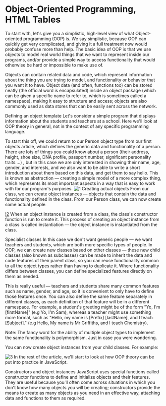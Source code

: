# Object-Oriented Programming, HTML Tables
To start with, let's give you a simplistic, high-level view of what Object-oriented programming (OOP) is. We say simplistic, because OOP can quickly get very complicated, and giving it a full treatment now would probably confuse more than help. The basic idea of OOP is that we use objects to model real world things that we want to represent inside our programs, and/or provide a simple way to access functionality that would otherwise be hard or impossible to make use of.

Objects can contain related data and code, which represent information about the thing you are trying to model, and functionality or behavior that you want it to have. Object data (and often, functions too) can be stored neatly (the official word is encapsulated) inside an object package (which can be given a specific name to refer to, which is sometimes called a namespace), making it easy to structure and access; objects are also commonly used as data stores that can be easily sent across the network.

Defining an object template
Let's consider a simple program that displays information about the students and teachers at a school. Here we'll look at OOP theory in general, not in the context of any specific programming language.

To start this off, we could return to our Person object type from our first objects article, which defines the generic data and functionality of a person. There are lots of things you could know about a person (their address, height, shoe size, DNA profile, passport number, significant personality traits ...) , but in this case we are only interested in showing their name, age, gender, and interests, and we also want to be able to write a short introduction about them based on this data, and get them to say hello. This is known as abstraction — creating a simple model of a more complex thing, which represents its most important aspects in a way that is easy to work with for our program's purposes.
![1](https://developer.mozilla.org/en-US/docs/Learn/JavaScript/Objects/Object-oriented_JS/person-diagram.png)
Creating actual objects
From our class, we can create object instances — objects that contain the data and functionality defined in the class. From our Person class, we can now create some actual people:

[!2](https://developer.mozilla.org/en-US/docs/Learn/JavaScript/Objects/Object-oriented_JS/mdn-graphics-instantiation-2-fixed.png)
When an object instance is created from a class, the class's constructor function is run to create it. This process of creating an object instance from a class is called instantiation — the object instance is instantiated from the class.

Specialist classes
In this case we don't want generic people — we want teachers and students, which are both more specific types of people. In OOP, we can create new classes based on other classes — these new child classes (also known as subclasses) can be made to inherit the data and code features of their parent class, so you can reuse functionality common to all the object types rather than having to duplicate it.  Where functionality differs between classes, you can define specialized features directly on them as needed.

This is really useful — teachers and students share many common features such as name, gender, and age, so it is convenient to only have to define those features once. You can also define the same feature separately in different classes, as each definition of that feature will be in a different namespace. For example, a student's greeting might be of the form "Yo, I'm [firstName]" (e.g Yo, I'm Sam), whereas a teacher might use something more formal, such as "Hello, my name is [Prefix] [lastName], and I teach [Subject]." (e.g Hello, My name is Mr Griffiths, and I teach Chemistry).

Note: The fancy word for the ability of multiple object types to implement the same functionality is polymorphism. Just in case you were wondering.

You can now create object instances from your child classes. For example:

![3](https://developer.mozilla.org/en-US/docs/Learn/JavaScript/Objects/Object-oriented_JS/mdn-graphics-instantiation-teacher-3.png)
In the rest of the article, we'll start to look at how OOP theory can be put into practice in JavaScript.

Constructors and object instances
JavaScript uses special functions called constructor functions to define and initialize objects and their features. They are useful because you'll often come across situations in which you don't know how many objects you will be creating; constructors provide the means to create as many objects as you need in an effective way, attaching data and functions to them as required.
